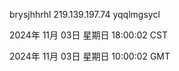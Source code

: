 brysjhhrhl 219.139.197.74 yqqlmgsycl

2024年 11月 03日 星期日 18:00:02 CST

2024年 11月 03日 星期日 10:00:02 GMT
